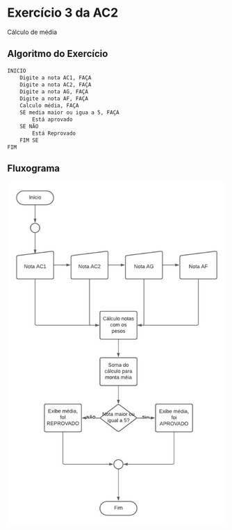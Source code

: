 # Exercício 3 da AC2
Cálculo de média

## Algoritmo do Exercício
    INICIO
        Digite a nota AC1, FAÇA
        Digite a nota AC2, FAÇA
        Digite a nota AG, FAÇA
        Digite a nota AF, FAÇA
        Calculo média, FAÇA
        SE media maior ou igua a 5, FAÇA
            Está aprovado
        SE NÃO
            Está Reprovado
        FIM SE
    FIM

## Fluxograma

<img src="ex_003.jpeg" alt="">
